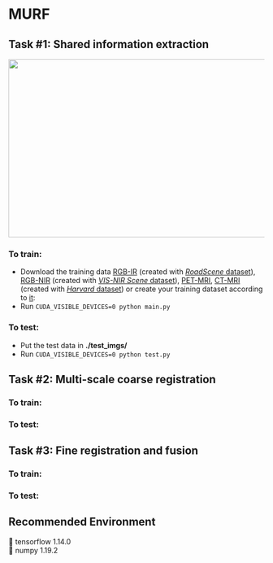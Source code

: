 # MURF

## **Task #1: Shared information extraction**
<div align=center><img src="https://github.com/hanna-xu/others/blob/master/images/MURF_task1_show.png" width="950" height="350"/></div>

### To train:
* Download the training data [RGB-IR](https://pan.baidu.com/s/1MPSmWuOhKr2KQxD8aj5gHA?pwd=e9gf) (created with [*RoadScene* dataset](https://github.com/hanna-xu/RoadScene)), [RGB-NIR](https://pan.baidu.com/s/1oakDnUKCtT0MaxjP-6Q0jA?pwd=epov) (created with [*VIS-NIR Scene* dataset](http://matthewalunbrown.com/nirscene/nirscene.html)), [PET-MRI](), [CT-MRI]() (created with [*Harvard* dataset](http://www.med.harvard.edu/AANLIB/home.html)) or create your training dataset according to [it](https://github.com/hanna-xu/utils):<br>
* Run ```CUDA_VISIBLE_DEVICES=0 python main.py```
### To test:
* Put the test data in **./test_imgs/**<br>
* Run ```CUDA_VISIBLE_DEVICES=0 python test.py```<br>

## Task #2: Multi-scale coarse registration
### To train:
### To test:

## Task #3: Fine registration and fusion
### To train:
### To test:


## Recommended Environment
:white_square_button: tensorflow 1.14.0<br>
:white_square_button: numpy 1.19.2
